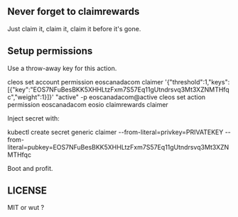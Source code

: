 Never forget to claimrewards
----------------------------

Just claim it, claim it, claim it before it's gone.



Setup permissions
-----------------

Use a throw-away key for this action.

cleos set account permission eoscanadacom claimer '{"threshold":1,"keys":[{"key":"EOS7NFuBesBKK5XHHLtzFxm7S57Eq11gUtndrsvq3Mt3XZNMTHfqc","weight":1}]}' "active" -p eoscanadacom@active
cleos set action permission eoscanadacom eosio claimrewards claimer

Inject secret with:

kubectl create secret generic claimer --from-literal=privkey=PRIVATEKEY --from-literal=pubkey=EOS7NFuBesBKK5XHHLtzFxm7S57Eq11gUtndrsvq3Mt3XZNMTHfqc

Boot and profit.


LICENSE
-------

MIT or wut ?

